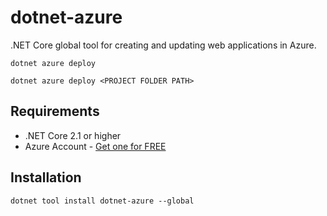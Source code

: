 # dotnet-azure

.NET Core global tool for creating and updating web applications in Azure.

`dotnet azure deploy`

`dotnet azure deploy <PROJECT FOLDER PATH>`

## Requirements

* .NET Core 2.1 or higher
* Azure Account - [Get one for FREE](https://aka.ms/dotnet-azure)

## Installation

```console
dotnet tool install dotnet-azure --global
```
